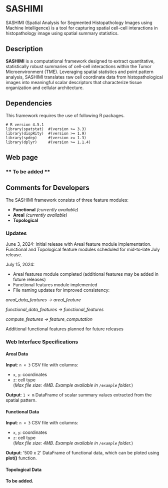 # SASHIMI
SASHIMI (Spatial Analysis for Segmented Histopathology Images using Machine Intelligence) is a tool for capturing spatial cell-cell interactions in histopathology image using spatial summary statistics.

## Description
**SASHIMI** is a computational framework designed to extract quantitative, statistically robust summaries of cell-cell interactions within the Tumor Microenvironment (TME). Leveraging spatial statistics and point pattern analysis, SASHIMI translates raw cell coordinate data from histopathological images into meaningful scalar descriptors that characterize tissue organization and cellular architecture.

## Dependencies
This framework requires the use of following R packages. 

```{r}
# R version 4.5.1
library(spatstat)  #(version >= 3.3)
library(dispRity)  #(version >= 1.9)
library(spdep)     #(version >= 1.3)
library(dplyr)     #(version >= 1.1.4)
```

## Web page
### ** To be added ** 

## Comments for Developers

The SASHIMI framework consists of three feature modules:

- **Functional** *(currently available)*
- **Areal** *(currently available)*
- **Topological**

### Updates
June 3, 2024: Initial release with Areal feature module implementation. Functional and Topological feature modules scheduled for mid-to-late July release.

July 15, 2024:

- Areal features module completed (additional features may be added in future releases)
- Functional features module implemented
- File naming updates for improved consistency:

 *areal_data_features → areal_feature*
 
 *functional_data_features → functional_features*
 
 *compute_features → feature_computation* 



Additional functional features planned for future releases

### Web Interface Specifications

#### Areal Data  
**Input**: `n × 3` CSV file with columns:
- `x`, `y`: coordinates  
- `z`: cell type  
(*Max file size: 4MB. Example available in `/example` folder.*)

**Output**: `1 × m` DataFrame of scalar summary values extracted from the spatial pattern.


#### Functional Data  
**Input**: `n × 3` CSV file with columns:
- `x`, `y`: coordinates  
- `z`: cell type  
(*Max file size: 4MB. Example available in `/example` folder.*)

**Output**: '500 x 2' DataFrame of functional data, which can be ploted using **plot()** function.

#### Topological Data  
**To be added.**

